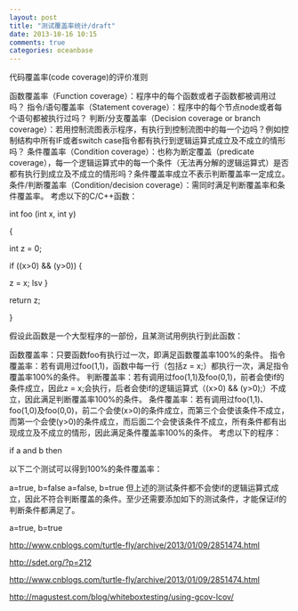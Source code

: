 ```yaml
---
layout: post
title: "测试覆盖率统计/draft"
date: 2013-10-16 10:15
comments: true
categories: oceanbase
---
```


代码覆盖率(code coverage)的评价准则

函数覆盖率（Function coverage）：程序中的每个函数或者子函数都被调用过吗？
指令/语句覆盖率（Statement coverage）：程序中的每个节点node或者每个语句都被执行过吗？
判断/分支覆盖率（Decision coverage or branch coverage）：若用控制流图表示程序，有执行到控制流图中的每一个边吗？例如控制结构中所有IF或者switch case指令都有执行到逻辑运算式成立及不成立的情形吗？
条件覆盖率（Condition coverage）：也称为断定覆盖（predicate coverage），每一个逻辑运算式中的每一个条件（无法再分解的逻辑运算式）是否都有执行到成立及不成立的情形吗？条件覆盖率成立不表示判断覆盖率一定成立。
条件/判断覆盖率（Condition/decision coverage）：需同时满足判断覆盖率和条件覆盖率。
考虑以下的C/C++函数：

int foo (int x, int y)

{

int z = 0;

if ((x>0) && (y>0)) {

z = x;
lsv
}

return z;

}

假设此函数是一个大型程序的一部份，且某测试用例执行到此函数：

函数覆盖率：只要函数foo有执行过一次，即满足函数覆盖率100%的条件。
指令覆盖率：若有调用过foo(1,1)，函数中每一行（包括z = x;）都执行一次，满足指令覆盖率100%的条件。
判断覆盖率：若有调用过foo(1,1)及foo(0,1)，前者会使if的条件成立，因此z = x;会执行，后者会使if的逻辑运算式（(x>0) && (y>0);）不成立，因此满足判断覆盖率100%的条件。
条件覆盖率：若有调用过foo(1,1)、foo(1,0)及foo(0,0)，前二个会使(x>0)的条件成立，而第三个会使该条件不成立，而第一个会使(y>0)的条件成立，而后面二个会使该条件不成立，所有条件都有出现成立及不成立的情形，因此满足条件覆盖率100%的条件。
考虑以下的程序：

if a and b then

以下二个测试可以得到100%的条件覆盖率：

a=true, b=false
a=false, b=true
但上述的测试条件都不会使if的逻辑运算式成立，因此不符合判断覆盖的条件。至少还需要添加如下的测试条件，才能保证if的判断条件都满足了。

a=true, b=true
 

 http://www.cnblogs.com/turtle-fly/archive/2013/01/09/2851474.html

 http://sdet.org/?p=212

 http://www.cnblogs.com/turtle-fly/archive/2013/01/09/2851474.html

 http://magustest.com/blog/whiteboxtesting/using-gcov-lcov/